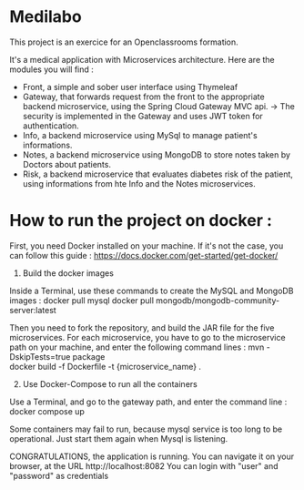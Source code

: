 # Medilabo
 
This project is an exercice for an Openclassrooms formation.

It's a medical application with Microservices architecture.
Here are the modules you will find :
- Front, a simple and sober user interface using Thymeleaf
- Gateway, that forwards request from the front to the appropriate backend microservice, using the Spring Cloud Gateway MVC api.
   -> The security is implemented in the Gateway and uses JWT token for authentication.
- Info, a backend microservice using MySql to manage patient's informations.
- Notes, a backend microservice using MongoDB to store notes taken by Doctors about patients.
- Risk, a backend microservice that evaluates diabetes risk of the patient, using informations from hte Info and the Notes microservices.

  
# How to run the project on docker :

First, you need Docker installed on your machine.
If it's not the case, you can follow this guide : https://docs.docker.com/get-started/get-docker/


1) Build the docker images

Inside a Terminal, use these commands to create the MySQL and MongoDB images :
docker pull mysql 
docker pull mongodb/mongodb-community-server:latest

Then you need to fork the repository, and build the JAR file for the five microservices. 
For each microservice, you have to go to the microservice path on your machine, and enter the following command lines :
mvn -DskipTests=true package     
docker build -f Dockerfile -t {microservice_name} .


2) Use Docker-Compose to run all the containers

Use a Terminal, and go to the gateway path, and enter the command line :
docker compose up   

Some containers may fail to run, because mysql service is too long to be operational. Just start them again when Mysql is listening.


CONGRATULATIONS, the application is running.
You can navigate it on your browser, at the URL http://localhost:8082
You can login with "user" and "password" as credentials
